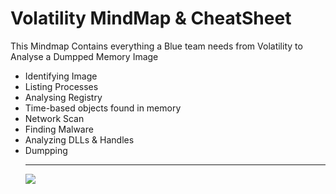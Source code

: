 <h1> Volatility MindMap & CheatSheet </h1>
This Mindmap Contains everything a Blue team needs from Volatility to Analyse a Dumpped Memory Image
<ul>
 <li>Identifying Image</li>
 <li>Listing Processes</li>
 <li>Analysing Registry</li>
 <li>Time-based objects found in memory</li>
 <li>Network Scan</li>
 <li>Finding Malware</li>
 <li>Analyzing DLLs & Handles</li>
 <li>Dumpping</li>
<hr>
  <img src="https://user-images.githubusercontent.com/86436070/152692038-ee804160-aba7-473d-a9cb-28cd480a7809.png">
